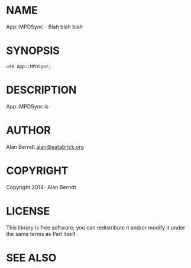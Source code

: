 # NAME

App::MPDSync - Blah blah blah

# SYNOPSIS

    use App::MPDSync;

# DESCRIPTION

App::MPDSync is

# AUTHOR

Alan Berndt <alan@eatabrick.org>

# COPYRIGHT

Copyright 2014- Alan Berndt

# LICENSE

This library is free software; you can redistribute it and/or modify
it under the same terms as Perl itself.

# SEE ALSO
